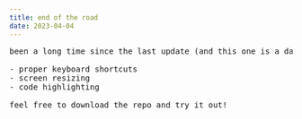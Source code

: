```yaml
---
title: end of the road
date: 2023-04-04
---
```



<pre>been a long time since the last update (and this one is a day late!) life took over, and tiny text didn't ultimately reach the place I wanted it to. however, i'm proud of where it did manage to get to, and I might come back to it in the future. major changes since last time focused on proper scrolling. some features that didn't make the cut:

- proper keyboard shortcuts
- screen resizing
- code highlighting

feel free to download the repo and try it out!
</pre>
